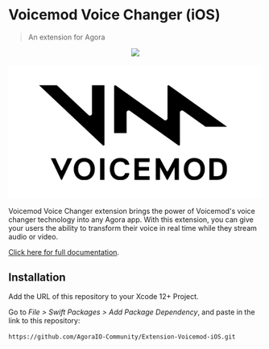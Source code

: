 # Voicemod Voice Changer (iOS)

> An extension for Agora

<p align="center">
  <img src="https://github.com/AgoraIO-Community/Extension-Voicemod-iOS/actions/workflows/swiftpm-resolve.yml/badge.svg"/>
</p>

<p align="center">
  <img src="media/voicemod-banner.jpg"/>
</p>


Voicemod Voice Changer extension brings the power of Voicemod's voice changer technology into any Agora app. With this extension, you can give your users the ability to transform their voice in real time while they stream audio or video.

[Click here for full documentation](https://console-preprod-2.agora.io/marketplace/extension/introduce?serviceName=voicemod).

## Installation

Add the URL of this repository to your Xcode 12+ Project.

Go to _File > Swift Packages > Add Package Dependency_, and paste in the link to this repository:

`https://github.com/AgoraIO-Community/Extension-Voicemod-iOS.git`

